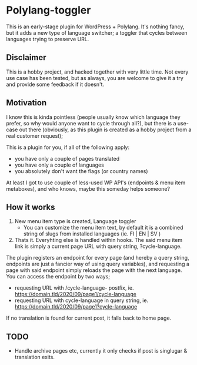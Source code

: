 # Polylang-toggler
This is an early-stage plugin for WordPress + Polylang. It's nothing fancy, but it adds a new type of language switcher; a toggler that cycles between languages trying to preserve URL.

## Disclaimer
This is a hobby project, and hacked together with very little time. Not every use case has been tested, but as always, you are welcome to give it a try and provide some feedback if it doesn't.

## Motivation
I know this is kinda pointless (people usually know which language they prefer, so why would anyone want to cycle through all?), but there is a use-case out there (obviously, as this plugin is created as a hobby project from a real customer request);

This is a plugin for you, if all of the following apply:
- you have only a couple of pages translated
- you have only a couple of languages
- you absolutely don't want the flags (or country names)

At least I got to use couple of less-used WP API's (endpoints & menu item metaboxes), and who knows, maybe this someday helps someone?

## How it works
1. New menu item type is created, Language toggler
    - You can customize the menu item text, by default it is a combined string of slugs from installed languages (ie. FI | EN | SV )
2. Thats it. Everyhting else is handled within hooks. The said menu item link is simply a current page URL with query string, ?cycle-language.

The plugin registers an endpoint for every page (and hereby a query string, endpoints are just a fancier way of using query variables), and requesting a page with said endpoint simply reloads the page with the next language. You can access the endpoint by two ways;
- requesting URL with /cycle-language- postfix, ie. https://domain.tld/2020/09/page1/cycle-language
- requesting URL with cycle-language in query string, ie. https://domain.tld/2020/09/page1?cycle-language

If no translation is found for current post, it falls back to home page.

## TODO
- Handle archive pages etc, currently it only checks if post is singlugar & translation exits.
